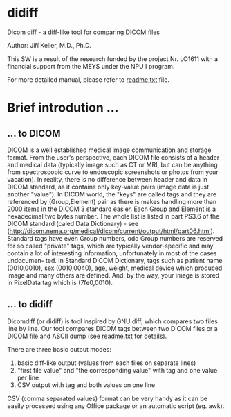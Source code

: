 # didiff
Dicom diff - a diff-like tool for comparing DICOM files

Author: Jiří Keller, M.D., Ph.D.

This SW is a result of the research funded by the project Nr. LO1611 with a financial support from the MEYS under the NPU I program.

For more detailed manual, please refer to [readme.txt](readme.txt) file.

# Brief introdution ...
## ... to DICOM
DICOM is a well established medical image communication and storage format.
From the user's perspective, each DICOM file consists of a header and medical
data (typically image such as CT or MRI, but can be anything from spectroscopic
curve to endoscopic screenshots or photos from your vacation). In reality,
there is no difference between header and data in DICOM standard, as it
contains only key-value pairs (image data is just another "value"). In DICOM
world, the "keys" are called tags and they are referenced by (Group,Element)
pair as there is makes handling more than 2000 items in the DICOM 3 standard
easier. Each Group and Element is a hexadecimal two bytes number. The whole
list is listed in part PS3.6 of the DICOM standard (caled Data Dictionary) - see
(http://dicom.nema.org/medical/dicom/current/output/html/part06.html).
Standard tags have even Group numbers, odd Group numbers are reserved for
so called "private" tags, which are typically vendor-specific and may contain
a lot of interesting information, unfortunately in most of the cases undocumen-
ted. In Standard DICOM Dictionary, tags such as patient name (0010,0010),
sex (0010,0040), age, weight, medical device which produced image and many
others are defined. And, by the way, your image is stored in PixelData tag
which is (7fe0,0010).

## ... to didiff
Dicomdiff (or didiff) is tool inspired by GNU diff, which compares two files
line by line. Our tool compares DICOM tags between two DICOM files or a DICOM
file and ASCII dump (see [readme.txt](readme.txt) for details).

There are three basic output modes:
1. basic diff-like output (values from each files on separate lines)
2. "first file value" and "the corresponding value" with tag and one value per line
3. CSV output with tag and both values on one line

CSV (comma separated values) format can be very handy as it can be easily
processed using any Office package or an automatic script (eg. awk).
